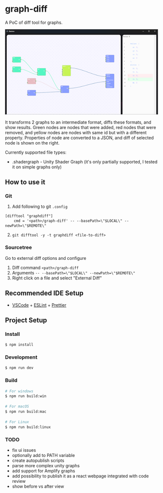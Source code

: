 # graph-diff

A PoC of diff tool for graphs.

![Preview](docs/preview.png)

It transforms 2 graphs to an intermediate format, diffs these formats, and show results.
Green nodes are nodes that were added, red nodes that were removed, and yellow nodes are nodes with same id but with a different property.
Properties of node are converted to a JSON, and diff of selected node is shown on the right.

Currently supported file types:

- .shadergraph - Unity Shader Graph (it's only partially supported, I tested it on simple graphs only)

## How to use it

### Git

1. Add following to git `.config`

```
[difftool "graphdiff"]
	cmd = '<path>/graph-diff' -- --basePath=\"$LOCAL\" --newPath=\"$REMOTE\"
```

2. `git difftool -y -t graphdiff <file-to-diff>`

### Sourcetree

Go to external diff options and configure

1. Diff command `<path>/graph-diff`
2. Arguments `-- --basePath=\"$LOCAL\" --newPath=\"$REMOTE\"`
3. Right click on a file and select "External Diff"

## Recommended IDE Setup

- [VSCode](https://code.visualstudio.com/) + [ESLint](https://marketplace.visualstudio.com/items?itemName=dbaeumer.vscode-eslint) + [Prettier](https://marketplace.visualstudio.com/items?itemName=esbenp.prettier-vscode)

## Project Setup

### Install

```bash
$ npm install
```

### Development

```bash
$ npm run dev
```

### Build

```bash
# For windows
$ npm run build:win

# For macOS
$ npm run build:mac

# For Linux
$ npm run build:linux
```

### TODO

- fix ui issues
- optionally add to PATH variable
- create autopublish scripts
- parse more complex unity graphs
- add support for Amplify graphs
- add possibility to publish it as a react webpage integrated with code review
- show before vs after view
